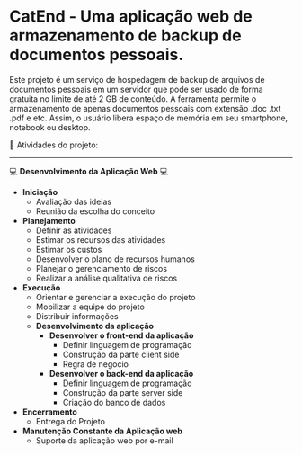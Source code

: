 # CatEnd - Uma aplicação web de armazenamento de backup de documentos pessoais. 


Este projeto é um serviço de hospedagem de backup de arquivos de documentos pessoais em um servidor que pode ser usado de forma gratuita no limite de até 2 GB de conteúdo. A ferramenta permite o armazenamento de apenas documentos pessoais com extensão .doc .txt .pdf e etc. Assim, o usuário libera espaço de memória em seu smartphone, notebook ou desktop.

📝 Atividades do projeto:

---

💻 **Desenvolvimento da Aplicação Web** 💻

- **Iniciação**
    - Avaliação das ideias
    - Reunião da escolha do conceito
- **Planejamento**
    - Definir as atividades
    - Estimar os recursos das atividades
    - Estimar os custos
    - Desenvolver o plano de recursos humanos
    - Planejar o gerenciamento de riscos
    - Realizar a análise qualitativa de riscos
- **Execução**
    - Orientar e gerenciar a execução do projeto
    - Mobilizar a equipe do projeto
    - Distribuir informações
    - **Desenvolvimento da aplicação**
        - **Desenvolver o front-end da aplicação**
            - Definir linguagem de programação
            - Construção da parte client side
            - Regra de negocio
        - **Desenvolver o back-end da aplicação**
            - Definir linguagem de programação
            - Construção da parte server side
            - Criação do banco de dados
- **Encerramento**
    - Entrega do Projeto
- **Manutenção Constante da Aplicação web**
    - Suporte da aplicação web por e-mail
